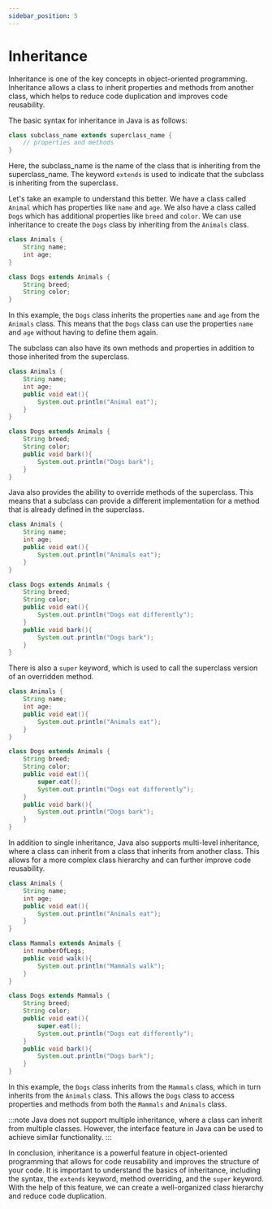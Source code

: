 ```yaml
---
sidebar_position: 5
---
```


# Inheritance

Inheritance is one of the key concepts in object-oriented programming. Inheritance allows a class to inherit properties and methods from another class, which helps to reduce code duplication and improves code reusability.

The basic syntax for inheritance in Java is as follows:

```java
class subclass_name extends superclass_name {
    // properties and methods
}
```

Here, the subclass_name is the name of the class that is inheriting from the superclass_name. The keyword `extends` is used to indicate that the subclass is inheriting from the superclass.

Let's take an example to understand this better. We have a class called `Animal` which has properties like `name` and `age`. We also have a class called `Dogs` which has additional properties like `breed` and `color`. We can use inheritance to create the `Dogs` class by inheriting from the `Animals` class.

```java
class Animals {
    String name;
    int age;
}

class Dogs extends Animals {
    String breed;
    String color;
}
```

In this example, the `Dogs` class inherits the properties `name` and `age` from the `Animals` class. This means that the `Dogs` class can use the properties `name` and `age` without having to define them again.

The subclass can also have its own methods and properties in addition to those inherited from the superclass.

```java
class Animals {
    String name;
    int age;
    public void eat(){
        System.out.println("Animal eat");
    }
}

class Dogs extends Animals {
    String breed;
    String color;
    public void bark(){
        System.out.println("Dogs bark");
    }
}
```

Java also provides the ability to override methods of the superclass. This means that a subclass can provide a different implementation for a method that is already defined in the superclass.

```java
class Animals {
    String name;
    int age;
    public void eat(){
        System.out.println("Animals eat");
    }
}

class Dogs extends Animals {
    String breed;
    String color;
    public void eat(){
        System.out.println("Dogs eat differently");
    }
    public void bark(){
        System.out.println("Dogs bark");
    }
}
```

There is also a `super` keyword, which is used to call the superclass version of an overridden method.

```java
class Animals {
    String name;
    int age;
    public void eat(){
        System.out.println("Animals eat");
    }
}

class Dogs extends Animals {
    String breed;
    String color;
    public void eat(){
        super.eat();
        System.out.println("Dogs eat differently");
    }
    public void bark(){
        System.out.println("Dogs bark");
    }
}
```

In addition to single inheritance, Java also supports multi-level inheritance, where a class can inherit from a class that inherits from another class. This allows for a more complex class hierarchy and can further improve code reusability.

```java
class Animals {
    String name;
    int age;
    public void eat(){
        System.out.println("Animals eat");
    }
}

class Mammals extends Animals {
    int numberOfLegs;
    public void walk(){
        System.out.println("Mammals walk");
    }
}

class Dogs extends Mammals {
    String breed;
    String color;
    public void eat(){
        super.eat();
        System.out.println("Dogs eat differently");
    }
    public void bark(){
        System.out.println("Dogs bark");
    }
}
```

In this example, the `Dogs` class inherits from the `Mammals` class, which in turn inherits from the `Animals` class. This allows the `Dogs` class to access properties and methods from both the `Mammals` and `Animals` class.

:::note
Java does not support multiple inheritance, where a class can inherit from multiple classes. However, the interface feature in Java can be used to achieve similar functionality.
:::

In conclusion, inheritance is a powerful feature in object-oriented programming that allows for code reusability and improves the structure of your code. It is important to understand the basics of inheritance, including the syntax, the `extends` keyword, method overriding, and the `super` keyword. With the help of this feature, we can create a well-organized class hierarchy and reduce code duplication.
